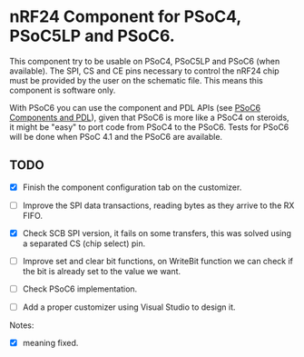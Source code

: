 # nRF24 Component for PSoC4, PSoC5LP and PSoC6.

This component try to be usable on PSoC4, PSoC5LP and PSoC6 (when available).
The SPI, CS and CE pins necessary to control the nRF24 chip must be provided by the user on the schematic file. This means this component is software only.

With PSoC6 you can use the component and PDL APIs (see [PSoC6 Components and PDL](http://www.cypress.com/blog/psoc-creator-news-and-information/psoc-6-components-and-pdl-drivers)), given that PSoC6 is more like a PSoC4 on steroids, it might be "easy" to port code from PSoC4 to the PSoC6.
Tests for PSoC6 will be done when PSoC 4.1 and the PSoC6 are available.

## TODO
- [x] Finish the component configuration tab on the customizer.
- [ ] Improve the SPI data transactions, reading bytes as they arrive to the RX FIFO.
- [x] Check SCB SPI version, it fails on some transfers, this was solved using a separated CS (chip select) pin.
- [ ] Improve set and clear bit functions, on WriteBit function we can check if the bit is already set to the value we want.
- [ ] Check PSoC6 implementation.
- [ ] Add a proper customizer using Visual Studio to design it.


Notes:
- [x] meaning fixed.
